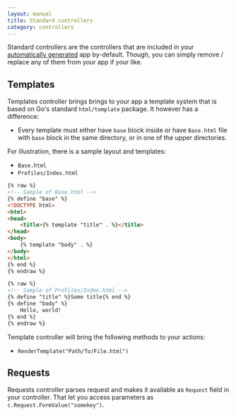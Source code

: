 ```yaml
---
layout: manual
title: Standard controllers
category: controllers
---
```

Standard controllers are the controllers that are included in your
[automatically generated](new) app by-default. Though, you can simply remove / replace
any of them from your app if your like.

## Templates
Templates controller brings brings to your app a template system that is based on Go's standard `html/template` package.
It however has a difference:

* Every template must either have `base` block inside or have `Base.html` file with `base` block
in the same directory, or in one of the upper directories.

For illustration, there is a sample layout and templates:

* `Base.html`
* `Profiles/Index.html`

```html
{% raw %}
<!-- Sample of Base.html -->
{% define "base" %}
<!DOCTYPE html>
<html>
<head>
	<title>{% template "title" . %}</title>
</head>
<body>
	{% template "body" . %}
</body>
</html>
{% end %}
{% endraw %}
```

```html
{% raw %}
<!-- Sample of Profiles/Index.html -->
{% define "title" %}Some title{% end %}
{% define "body" %}
	Hello, world!
{% end %}
{% endraw %}
```

Template controller will bring the following methods to your actions:

* `RenderTemplate("Path/To/File.html")`

## Requests
Requests controller parses request and makes it available as `Request` field in your controller.
That let you access parameters as `c.Request.FormValue("somekey")`.
